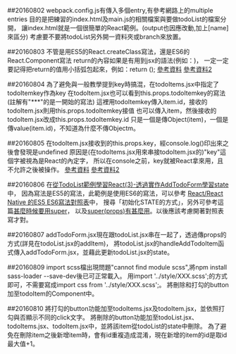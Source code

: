 ##20160802
webpack.config.js有傳入多個entry,有參考網路上的multiple entries
目的是把練習的index.html及main.js的相關檔案與要做todoList的檔案分開，
讓index.html就是一個很簡單的React範例。(output也因應改動,加上[name]來區分)
考慮要不要將todoList另外開一資料夾或branch來放置。


##20160803
不管是用ES5的React.createClass寫法，還是ES6的React.Component寫法
return的內容如果是有用到jsx的語法(例如：<TodoItems />)，
一定一定要記得把return的值用小括弧包起來，例如：return (<TodoItems />);
[參考資料](http://bbs.reactnative.cn/topic/15/react-react-native-%E7%9A%84es5-es6%E5%86%99%E6%B3%95%E5%AF%B9%E7%85%A7%E8%A1%A8)
[參考資料2](https://toddmotto.com/react-create-class-versus-component/)

##20160804
為了避免與一般教學提到key時搞混，在todoItems.jsx中指定了todoItemkey作為key
在todoItem.jsx也可以看到this.props.todoItemkey的寫法(註解有"***"的是一開始的寫法)
這裡用todoItemkey傳入item.id，接收的todoItem.jsx則用this.props.todoItemkey接值
也可以傳入item，然後接收的todoItem.jsx改成this.props.todoItemkey.id
只是一個是傳Object(item)，一個是傳value(item.id)，不知道為什麼不傳Objectm。

##20160805
在todoItem.jsx接收到的this.props.key，經console.log()印出來之後會發現是undefined
原因是(在todoItems.jsx用來串接todoItem.jsx的)"key"這個字被視為是React的內定字，
所以在console之前，key就被React拿來用，且不允許之後被操作。
[參考資料](http://stackoverflow.com/questions/33661511/reactjs-key-undefined-when-accessed-as-a-prop)
[參考資料2](https://github.com/facebook/react/issues/2429)

##20160806
在[從TodoList範例學習React(3)-透過實作AddTodoForm學習state](https://dotblogs.com.tw/wellwind/2016/04/03/react-tutorial-7-state)中，
因為寫法是ES5的寫法，此範例是使用ES6的寫法，可以參考
[React/React Native 的ES5 ES6寫法對照表](http://bbs.reactnative.cn/topic/15/react-react-native-%E7%9A%84es5-es6%E5%86%99%E6%B3%95%E5%AF%B9%E7%85%A7%E8%A1%A8)中，
搜尋「初始化STATE的方式」，另外可參考這篇[甚麼時候要用super](http://cheng.logdown.com/posts/2016/03/26/683329)，
以及[super(props)有甚麼用](http://react-china.org/t/super-props/975/5)。以後應該考慮開著對照表寫才對。

##20160807
addTodoForm.jsx現在跟todoList.jsx串在一起了，透過傳props的方式(詳見在todoList.jsx的addItem)，
將todoList.jsx的handleAddTodoItem函式傳入addTodoForm.jsx，並藉此更新todoList.jsx的state。

##20160809
import scss檔出現問題"cannot find module scss",將npm install sass-loader --save-dev後已可正常載入。
用import '../style/XXX.scss';的方式即可，不需要寫成import css from '../style/XXX.scss';。
將刪除和打勾的button加至todoItem的Component中。

##20160810
將打勾的button功能加至todoItems.jsx及todoItem.jsx，並依照打勾與否顯示不同的click文字。
將刪除的button功能加至todoList.jsx、todoItems.jsx、todoItem.jsx中，並將該item從todoList的state中刪除。
為了避免在刪除item之後新增item時，會有id重複造成混淆，現在新增的item的id是取id最大值+1。